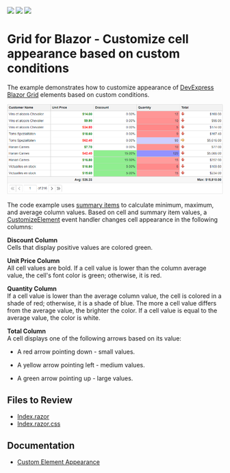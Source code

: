<!-- default badges list -->
![](https://img.shields.io/endpoint?url=https://codecentral.devexpress.com/api/v1/VersionRange/523307766/23.1.3%2B)
[![](https://img.shields.io/badge/Open_in_DevExpress_Support_Center-FF7200?style=flat-square&logo=DevExpress&logoColor=white)](https://supportcenter.devexpress.com/ticket/details/T1108437)
[![](https://img.shields.io/badge/📖_How_to_use_DevExpress_Examples-e9f6fc?style=flat-square)](https://docs.devexpress.com/GeneralInformation/403183)
<!-- default badges end -->

# Grid for Blazor - Customize cell appearance based on custom conditions

The example demonstrates how to customize appearance of [DevExpress Blazor Grid](https://docs.devexpress.com/Blazor/DevExpress.Blazor.DxGrid) elements based on custom conditions.


![Grid - Customize Element Appearance](images/grid.png)

The code example uses [summary items](https://docs.devexpress.com/Blazor/DevExpress.Blazor.DxGridSummaryItem) to calculate minimum, maximum, and average column values. Based on cell and summary item values, a [CustomizeElement](https://docs.devexpress.com/Blazor/DevExpress.Blazor.DxGrid.CustomizeElement) event handler changes cell appearance in the following columns:

**Discount Column**  
Cells that display positive values are colored green.

**Unit Price Column**  
All cell values are bold. If a cell value is lower than the column average value, the cell's font color is green; otherwise, it is red.


**Quantity Column**  
If a cell value is lower than the average column value, the cell is colored in a shade of red; otherwise, it is a shade of blue. The more a cell value differs from the average value, the brighter the color. If a cell value is equal to the average value, the color is white.


**Total Column**  
A cell displays one of the following arrows based on its value:
* A red arrow pointing down - small values.

* A yellow arrow pointing left - medium values.

* A green arrow pointing up - large values.


## Files to Review

* [Index.razor](./CS/GridConditionalFormatting/Pages/Index.razor)
* [Index.razor.css](./CS/GridConditionalFormatting/Pages/Index.razor.css)

## Documentation

* [Custom Element Appearance](https://docs.devexpress.com/Blazor/DevExpress.Blazor.DxGrid.CustomizeElement)
